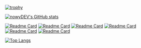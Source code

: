[![trophy](https://github-profile-trophy.vercel.app/?username=nowyDEV&theme=algolia)](https://github.com/ryo-ma/github-profile-trophy)

[![nowyDEV's GitHub stats](https://github-readme-stats-nowydev.vercel.app/api?username=nowyDEV&show_icons=true&include_all_commits=true&count_private=true&role=OWNER,COLLABORATOR&theme=yeblu&hide=stars&show=prs_merged_percentage)](https://github.com/nowyDEV/github-readme-stats)

[![Readme Card](https://github-readme-stats-nowydev.vercel.app/api/pin?username=nowyDEV&repo=go_aoc_2020&theme=yeblu)](https://github.com/nowyDEV/go_aoc_2020)
[![Readme Card](https://github-readme-stats-nowydev.vercel.app/api/pin?username=nowyDEV&repo=state-machines-workshop&theme=yeblu)](https://github.com/nowyDEV/state-machines-workshop)
[![Readme Card](https://github-readme-stats-nowydev.vercel.app/api/pin?username=nowyDEV&repo=bitnoise-cypress-presentation&theme=yeblu)](https://github.com/nowyDEV/bitnoise-cypress-presentation)
[![Readme Card](https://github-readme-stats-nowydev.vercel.app/api/pin?username=nowyDEV&repo=GNUI&theme=yeblu&show_owner=true)](https://github.com/nordcloud/GNUI)
[![Readme Card](https://github-readme-stats-nowydev.vercel.app/api/pin?username=nowyDEV&repo=eslint-config-pat&theme=yeblu&show_owner=true)](https://github.com/nordcloud/eslint-config-pat)
[![Readme Card](https://github-readme-stats-nowydev.vercel.app/api/pin?username=nowyDEV&repo=pat-frontend-template&theme=yeblu&show_owner=true)](https://github.com/nordcloud/pat-frontend-template)

[![Top Langs](https://github-readme-stats-git-masterorgs-github-readme-stats-team.vercel.app/api/top-langs?username=nowyDEV&include_orgs=true&show_icons=true&theme=yeblu&locale=en)](https://github.com/nowyDEV/github-readme-stats)

<!-- [![Top Langs](https://github-readme-stats-nowydev.vercel.app/api/top-langs?username=nowyDEV&role=OWNER,COLLABORATOR&show_icons=true&theme=yeblu&locale=en)](https://github.com/nowyDEV/github-readme-stats) -->

<!--
**nowyDEV/nowyDEV** is a ✨ _special_ ✨ repository because its `README.md` (this file) appears on your GitHub profile.

Here are some ideas to get you started:

- 🔭 I’m currently working on ...
- 🌱 I’m currently learning ...
- 👯 I’m looking to collaborate on ...
- 🤔 I’m looking for help with ...
- 💬 Ask me about ...
- 📫 How to reach me: ...
- 😄 Pronouns: ...
- ⚡ Fun fact: ...
-->

